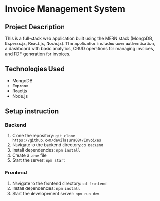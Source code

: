 # Invoice Management System
## Project Description
This is a full-stack web application built using the MERN stack (MongoDB, Express.js, React.js, Node.js). The application includes user authentication, a dashboard with basic analytics, CRUD operations for managing invoices, and PDF generation for invoices.

## Technologies Used
- MongoDB
- Express
- Reactjs
- Node.js

## Setup instruction
### Backend 
1. Clone the repository: `git clone https://github.com/devilasura084/Invoices`
2. Navigate to the backend directory:`cd backend`
3. Install dependencies: `npm install`
4. Create a `.env` file
5. Start the server: `npm start`

### Frontend
1. Navigate to the frontend directory: `cd frontend`
2. Install dependencies: `npm install`
3. Start the developement server: `npm run dev`

